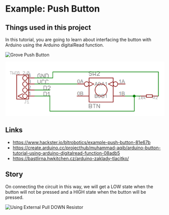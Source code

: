 # Example: Push Button
## Things used in this project

In this tutorial, you are going to learn about interfacing the button with Arduino using the Arduino
digitalRead function.

![Grove Push Button](https://cdn1.botland.store/img/art/inne/13344_2b.jpg)


 ![Schematic](./DOC/img01.png)

## Links
 - https://www.hackster.io/bltrobotics/example-push-button-81e67b
 - https://create.arduino.cc/projecthub/muhammad-aqib/arduino-button-tutorial-using-arduino-digitalread-function-08adb5
 - https://bastlirna.hwkitchen.cz/arduino-zaklady-tlacitko/

## Story
On connecting the circuit in this way, we will get a LOW state when the button will not be pressed
and a HIGH state when the button will be pressed.

![Using External Pull DOWN Resistor](https://hackster.imgix.net/uploads/attachments/697976/arduino_button_pull_down_XzgNLng7K0.png?auto=compress%2Cformat&w=1280&h=960&fit=max)